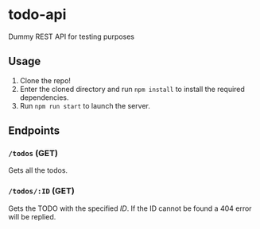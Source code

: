 # todo-api
Dummy REST API for testing purposes

## Usage

1. Clone the repo!
1. Enter the cloned directory and run `npm install` to install the required dependencies. 
1. Run `npm run start` to launch the server.

## Endpoints

### `/todos` (GET)

Gets all the todos.

### `/todos/:ID` (GET)

Gets the TODO with the specified *ID*. If the ID cannot be found a 404 error will be replied.
